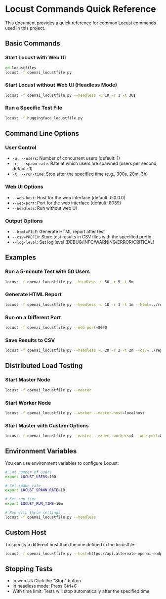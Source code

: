 # Locust Commands Quick Reference

This document provides a quick reference for common Locust commands used in this project.

## Basic Commands

### Start Locust with Web UI
```bash
cd locustfiles
locust -f openai_locustfile.py
```

### Start Locust without Web UI (Headless Mode)
```bash
locust -f openai_locustfile.py --headless -u 10 -r 1 -t 30s
```

### Run a Specific Test File
```bash
locust -f huggingface_locustfile.py
```

## Command Line Options

### User Control
- `-u, --users`: Number of concurrent users (default: 1)
- `-r, --spawn-rate`: Rate at which users are spawned (users per second, default: 1)
- `-t, --run-time`: Stop after the specified time (e.g., 300s, 20m, 3h)

### Web UI Options
- `--web-host`: Host for the web interface (default: 0.0.0.0)
- `--web-port`: Port for the web interface (default: 8089)
- `--headless`: Run without web UI

### Output Options
- `--html=FILE`: Generate HTML report after test
- `--csv=PREFIX`: Store test results in CSV files with the specified prefix
- `--log-level`: Set log level (DEBUG/INFO/WARNING/ERROR/CRITICAL)

## Examples

### Run a 5-minute Test with 50 Users
```bash
locust -f openai_locustfile.py --headless -u 50 -r 5 -t 5m
```

### Generate HTML Report
```bash
locust -f openai_locustfile.py --headless -u 10 -r 1 -t 1m --html=../reports/openai_report.html
```

### Run on a Different Port
```bash
locust -f openai_locustfile.py --web-port=8090
```

### Save Results to CSV
```bash
locust -f openai_locustfile.py --headless -u 20 -r 2 -t 2m --csv=../reports/openai_results
```

## Distributed Load Testing

### Start Master Node
```bash
locust -f openai_locustfile.py --master
```

### Start Worker Node
```bash
locust -f openai_locustfile.py --worker --master-host=localhost
```

### Start Master with Custom Options
```bash
locust -f openai_locustfile.py --master --expect-workers=4 --web-port=8089
```

## Environment Variables

You can use environment variables to configure Locust:

```bash
# Set number of users
export LOCUST_USERS=100

# Set spawn rate
export LOCUST_SPAWN_RATE=10

# Set run time
export LOCUST_RUN_TIME=10m

# Run with these settings
locust -f openai_locustfile.py --headless
```

## Custom Host

To specify a different host than the one defined in the locustfile:

```bash
locust -f openai_locustfile.py --host=https://api.alternate-openai-endpoint.com
```

## Stopping Tests

- In web UI: Click the "Stop" button
- In headless mode: Press Ctrl+C
- With time limit: Tests will stop automatically after the specified time 